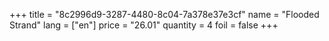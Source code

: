 +++
title = "8c2996d9-3287-4480-8c04-7a378e37e3cf"
name = "Flooded Strand"
lang = ["en"]
price = "26.01"
quantity = 4
foil = false
+++
